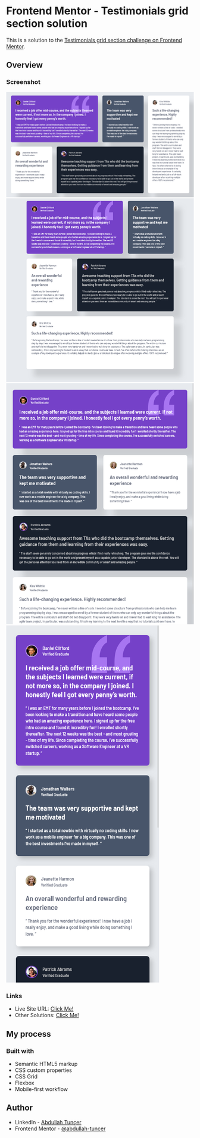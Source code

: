 # Frontend Mentor - Testimonials grid section solution

This is a solution to the [Testimonials grid section challenge on Frontend Mentor](https://www.frontendmentor.io/challenges/testimonials-grid-section-Nnw6J7Un7). 

## Overview

### Screenshot

![desktop](screenshot/desktop.png)
![laptop](screenshot/laptop.png)
![tablet](screenshot/tablet.png)
![mobile](screenshot/mobile.png)

### Links

- Live Site URL: [Click Me!](https://abdullah-tuncer.github.io/Frontend-Mentor/07-testimonials-grid-section-main/)
- Other Solutions: [Click Me!](https://abdullah-tuncer.github.io/Frontend-Mentor/)

## My process

### Built with

- Semantic HTML5 markup
- CSS custom properties
- CSS Grid
- Flexbox
- Mobile-first workflow

## Author

- LinkedIn - [Abdullah Tunçer](https://www.linkedin.com/in/abdullah-tuncer/)
- Frontend Mentor - [@abdullah-tuncer](https://www.frontendmentor.io/profile/abdullah-tuncer)
